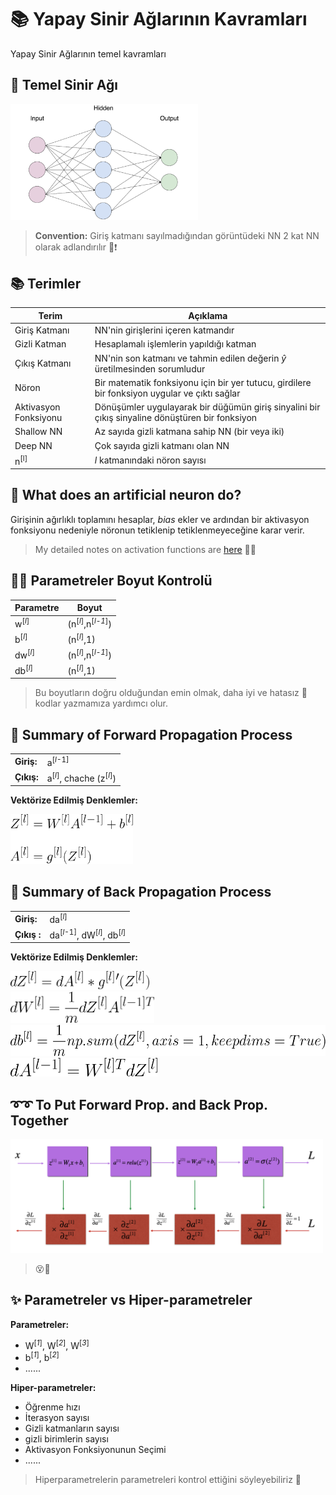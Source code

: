 # 📚 Yapay Sinir Ağlarının Kavramları

Yapay Sinir Ağlarının temel kavramları

## 🍭 Temel Sinir Ağı

<img src="../res/BasicANN.png" width="300"  />

> **Convention:** Giriş katmanı sayılmadığından görüntüdeki NN 2 kat NN olarak adlandırılır 📢❗

## 📚 Terimler

| Terim            | Açıklama      |
| ---------------  |---------------|
| Giriş Katmanı    | NN'nin girişlerini içeren katmandır |
| Gizli Katman     | Hesaplamalı işlemlerin yapıldığı katman |
| Çıkış Katmanı    | NN'nin son katmanı ve tahmin edilen değerin _ŷ_ üretilmesinden sorumludur |
| Nöron            | Bir matematik fonksiyonu için bir yer tutucu, girdilere bir fonksiyon uygular ve çıktı sağlar |
| Aktivasyon Fonksiyonu | Dönüşümler uygulayarak bir düğümün giriş sinyalini bir çıkış sinyaline dönüştüren bir fonksiyon |
| Shallow NN       | Az sayıda gizli katmana sahip NN (bir veya iki)  |
| Deep NN          | Çok sayıda gizli katmanı olan NN |
| n<sup>[l]</sup>  | _l_ katmanındaki nöron sayısı |


## 🧠 What does an artificial neuron do?
Girişinin ağırlıklı toplamını hesaplar, _bias_ ekler ve ardından bir aktivasyon fonksiyonu nedeniyle nöronun tetiklenip tetiklenmeyeceğine karar verir.
> My detailed notes on activation functions are [here](https://github.com/asmaamirkhan/DeepLearningNotes/tree/master/6-NNConcepts/3-ActivationFunctions.md) 👩‍🏫




## 👩‍🔧 Parametreler Boyut Kontrolü

| Parametre        | Boyut     |
| ---------------  |---------------|
| w<sup>[<i>l</i>]</sup>   |  (n<sup>[<i>l</i>]</sup>,n<sup>[<i>l-1</i>]</sup>) |
| b<sup>[<i>l</i>]</sup>   |  (n<sup>[<i>l</i>]</sup>,1) |
| dw<sup>[<i>l</i>]</sup>  |  (n<sup>[<i>l</i>]</sup>,n<sup>[<i>l-1</i>]</sup>) |
| db<sup>[<i>l</i>]</sup>  |  (n<sup>[<i>l</i>]</sup>,1) |


> Bu boyutların doğru olduğundan emin olmak, daha iyi ve hatasız 🐛 kodlar yazmamıza yardımcı olur.

## 🎈 Summary of Forward Propagation Process

|                  |                 |
| ---------------- | --------------- |
| **Giriş:**       |  a<sup>[<i>l</i>-1]</sup> |
| **Çıkış:**       |  a<sup>[<i>l</i>]</sup>, chache (z<sup>[<i>l</i>]</sup>) |

**Vektörize Edilmiş Denklemler:**

<img src="../res/formulas/ForwardProp.png" height="80"  />

## 🎈 Summary of Back Propagation Process

|                  |                 |
| ---------------- | --------------- |
| **Giriş:**       |  da<sup>[<i>l</i>]</sup> |
| **Çıkış :**      | da<sup>[<i>l</i>-1]</sup>, dW<sup>[<i>l</i>]</sup>, db<sup>[<i>l</i>]</sup> |

**Vektörize Edilmiş Denklemler:**

<img src="../res/formulas/BackProp1.png" height="30"  />
<br>
<img src="../res/formulas/BackProp2.png" height="50"  />
<br>
<img src="../res/formulas/BackProp3.png" height="50"  />
<br>
<img src="../res/formulas/BackProp4.png" height="30"  />

## ➰➰ To Put Forward Prop. and Back Prop. Together

<img src="../res/ForBackSummary.png" width="500"  />

> 😵🤕

## ✨ Parametreler vs Hiper-parametreler

**Parametreler:**
* W<sup>[<i>1</i>]</sup>, W<sup>[<i>2</i>]</sup>, W<sup>[<i>3</i>]</sup>
* b<sup>[<i>1</i>]</sup>, b<sup>[<i>2</i>]</sup>
* ......


**Hiper-parametreler:**

* Öğrenme hızı
* İterasyon sayısı
* Gizli katmanların sayısı
* gizli birimlerin sayısı
* Aktivasyon Fonksiyonunun Seçimi 
* ......

> Hiperparametrelerin parametreleri kontrol ettiğini söyleyebiliriz 🤔